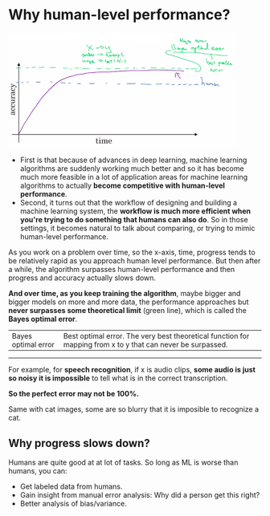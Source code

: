 # Why human-level performance?

![](img/screenshot_from_2019-01-18_01-31-28.png)



- First is that because of advances in deep learning, machine learning algorithms are suddenly working much better and so it has become much more feasible in a lot of application areas for machine learning algorithms to actually **become competitive with human-level performance**.
- Second, it turns out that the workflow of designing and building a machine learning system, the **workflow is much more efficient when you're trying to do something that humans can also do**. So in those settings, it becomes natural to talk about comparing, or trying to mimic human-level performance. 


As you work on a problem over time, so the x-axis, time, progress tends to be relatively rapid as you approach human level performance. But then after a while, the algorithm surpasses human-level performance and then progress and accuracy actually slows down.

**And over time, as you keep training the algorithm**, maybe bigger and bigger models on more and more data, the performance approaches but **never surpasses some theoretical limit** (green line), which is called the **Bayes optimal error**.

|                     |                                                                                                             |
|---------------------|-------------------------------------------------------------------------------------------------------------|
| Bayes optimal error | Best optimal error. The very best theoretical function for mapping from x to y that can never be surpassed. |

----

For example, for **speech recognition**, if x is audio clips, **some audio is just so noisy it is impossible** to tell what is in the correct transcription.

**So the perfect error may not be 100%.**

Same with cat images, some are so blurry that it is imposible to recognize a cat.

## Why progress slows down?

Humans are quite good at at lot of tasks. So long as ML is worse than humans, you can:
- Get labeled data from humans.
- Gain insight from manual error analysis: Why did a person get this right?
- Better analysis of bias/variance.

